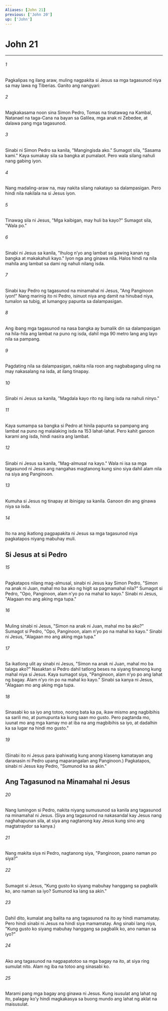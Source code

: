 ```yaml
---
Aliases: [John 21]
previous: ['John 20']
up: ['John']
---
```

# John 21

***


###### 1 


Pagkalipas ng ilang araw, muling nagpakita si Jesus sa mga tagasunod niya sa may lawa ng Tiberias. Ganito ang nangyari: 


###### 2 


Magkakasama noon sina Simon Pedro, Tomas na tinatawag na Kambal, Natanael na taga-Cana na bayan sa Galilea, mga anak ni Zebedee, at dalawa pang mga tagasunod. 


###### 3 


Sinabi ni Simon Pedro sa kanila, "Mangingisda ako." Sumagot sila, "Sasama kami." Kaya sumakay sila sa bangka at pumalaot. Pero wala silang nahuli nang gabing iyon. 


###### 4 


Nang madaling-araw na, may nakita silang nakatayo sa dalampasigan. Pero hindi nila nakilala na si Jesus iyon. 


###### 5 


Tinawag sila ni Jesus, "Mga kaibigan, may huli ba kayo?" Sumagot sila, "Wala po." 


###### 6 


Sinabi ni Jesus sa kanila, "Ihulog nʼyo ang lambat sa gawing kanan ng bangka at makakahuli kayo." Iyon nga ang ginawa nila. Halos hindi na nila mahila ang lambat sa dami ng nahuli nilang isda. 


###### 7 


Sinabi kay Pedro ng tagasunod na minamahal ni Jesus, "Ang Panginoon iyon!" Nang marinig ito ni Pedro, isinuot niya ang damit na hinubad niya, tumalon sa tubig, at lumangoy papunta sa dalampasigan. 


###### 8 


Ang ibang mga tagasunod na nasa bangka ay bumalik din sa dalampasigan na hila-hila ang lambat na puno ng isda, dahil mga 90 metro lang ang layo nila sa pampang. 


###### 9 


Pagdating nila sa dalampasigan, nakita nila roon ang nagbabagang uling na may nakasalang na isda, at ilang tinapay. 


###### 10 


Sinabi ni Jesus sa kanila, "Magdala kayo rito ng ilang isda na nahuli ninyo." 


###### 11 


Kaya sumampa sa bangka si Pedro at hinila papunta sa pampang ang lambat na puno ng malalaking isda na 153 lahat-lahat. Pero kahit ganoon karami ang isda, hindi nasira ang lambat. 


###### 12 


Sinabi ni Jesus sa kanila, "Mag-almusal na kayo." Wala ni isa sa mga tagasunod ni Jesus ang nangahas magtanong kung sino siya dahil alam nila na siya ang Panginoon. 


###### 13 


Kumuha si Jesus ng tinapay at ibinigay sa kanila. Ganoon din ang ginawa niya sa isda. 


###### 14 


Ito na ang ikatlong pagpapakita ni Jesus sa mga tagasunod niya pagkatapos niyang mabuhay muli.

## Si Jesus at si Pedro 


###### 15 


Pagkatapos nilang mag-almusal, sinabi ni Jesus kay Simon Pedro, "Simon na anak ni Juan, mahal mo ba ako ng higit sa pagmamahal nila?" Sumagot si Pedro, "Opo, Panginoon, alam nʼyo po na mahal ko kayo." Sinabi ni Jesus, "Alagaan mo ang aking mga tupa." 


###### 16 


Muling sinabi ni Jesus, "Simon na anak ni Juan, mahal mo ba ako?" Sumagot si Pedro, "Opo, Panginoon, alam nʼyo po na mahal ko kayo." Sinabi ni Jesus, "Alagaan mo ang aking mga tupa." 


###### 17 


Sa ikatlong ulit ay sinabi ni Jesus, "Simon na anak ni Juan, mahal mo ba talaga ako?" Nasaktan si Pedro dahil tatlong beses na siyang tinanong kung mahal niya si Jesus. Kaya sumagot siya, "Panginoon, alam nʼyo po ang lahat ng bagay. Alam nʼyo rin po na mahal ko kayo." Sinabi sa kanya ni Jesus, "Alagaan mo ang aking mga tupa. 


###### 18 


Sinasabi ko sa iyo ang totoo, noong bata ka pa, ikaw mismo ang nagbibihis sa sarili mo, at pumupunta ka kung saan mo gusto. Pero pagtanda mo, iuunat mo ang mga kamay mo at iba na ang magbibihis sa iyo, at dadalhin ka sa lugar na hindi mo gusto." 


###### 19 


(Sinabi ito ni Jesus para ipahiwatig kung anong klaseng kamatayan ang daranasin ni Pedro upang maparangalan ang Panginoon.) Pagkatapos, sinabi ni Jesus kay Pedro, "Sumunod ka sa akin." 

## Ang Tagasunod na Minamahal ni Jesus 


###### 20 


Nang lumingon si Pedro, nakita niyang sumusunod sa kanila ang tagasunod na minamahal ni Jesus. (Siya ang tagasunod na nakasandal kay Jesus nang naghahapunan sila, at siya ang nagtanong kay Jesus kung sino ang magtatraydor sa kanya.) 


###### 21 


Nang makita siya ni Pedro, nagtanong siya, "Panginoon, paano naman po siya?" 


###### 22 


Sumagot si Jesus, "Kung gusto ko siyang mabuhay hanggang sa pagbalik ko, ano naman sa iyo? Sumunod ka lang sa akin." 


###### 23 


Dahil dito, kumalat ang balita na ang tagasunod na ito ay hindi mamamatay. Pero hindi sinabi ni Jesus na hindi siya mamamatay. Ang sinabi lang niya, "Kung gusto ko siyang mabuhay hanggang sa pagbalik ko, ano naman sa iyo?" 


###### 24 


Ako ang tagasunod na nagpapatotoo sa mga bagay na ito, at siya ring sumulat nito. Alam ng iba na totoo ang sinasabi ko. 


###### 25 


Marami pang mga bagay ang ginawa ni Jesus. Kung isusulat ang lahat ng ito, palagay koʼy hindi magkakasya sa buong mundo ang lahat ng aklat na maisusulat.
